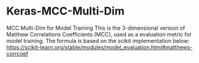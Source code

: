 # Keras-MCC-Multi-Dim
MCC Multi-Dim for Model Training
This is the 3-dimensional version of Matthew Correlations Coefficients (MCC), used as a evaluation metric for model training. 
The formula is based on the scikit implementation below:
https://scikit-learn.org/stable/modules/model_evaluation.html#matthews-corrcoef
